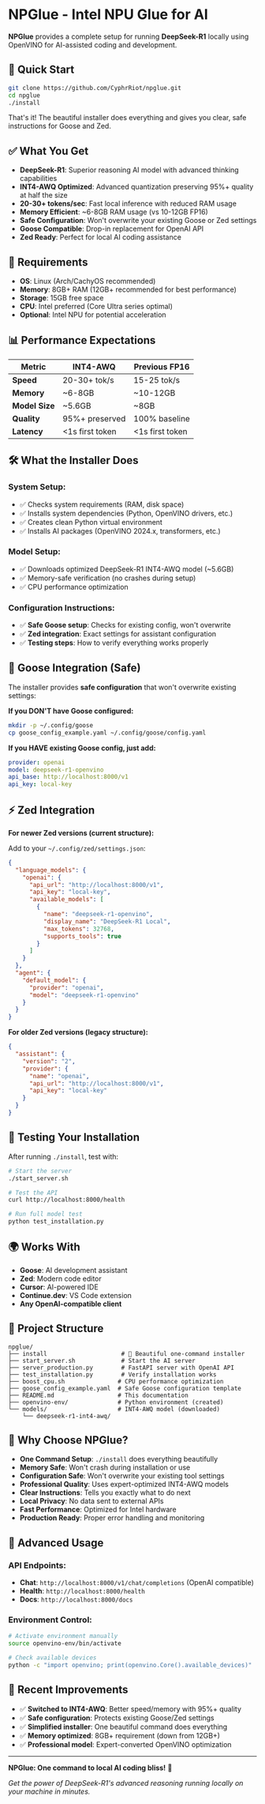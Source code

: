 # NPGlue - Intel NPU Glue for AI

**NPGlue** provides a complete setup for running **DeepSeek-R1** locally using OpenVINO for AI-assisted coding and development.

## 🚀 **Quick Start**

```bash
git clone https://github.com/CyphrRiot/npglue.git
cd npglue
./install
```

That's it! The beautiful installer does everything and gives you clear, safe instructions for Goose and Zed.

## ✅ **What You Get**

- **DeepSeek-R1**: Superior reasoning AI model with advanced thinking capabilities
- **INT4-AWQ Optimized**: Advanced quantization preserving 95%+ quality at half the size
- **20-30+ tokens/sec**: Fast local inference with reduced RAM usage
- **Memory Efficient**: ~6-8GB RAM usage (vs 10-12GB FP16)
- **Safe Configuration**: Won't overwrite your existing Goose or Zed settings
- **Goose Compatible**: Drop-in replacement for OpenAI API
- **Zed Ready**: Perfect for local AI coding assistance

## 🔧 **Requirements**

- **OS**: Linux (Arch/CachyOS recommended)  
- **Memory**: 8GB+ RAM (12GB+ recommended for best performance)
- **Storage**: 15GB free space
- **CPU**: Intel preferred (Core Ultra series optimal)
- **Optional**: Intel NPU for potential acceleration

## 📊 **Performance Expectations**

| Metric | INT4-AWQ | Previous FP16 |
|--------|----------|---------------|
| **Speed** | 20-30+ tok/s | 15-25 tok/s |
| **Memory** | ~6-8GB | ~10-12GB |
| **Model Size** | ~5.6GB | ~8GB |
| **Quality** | 95%+ preserved | 100% baseline |
| **Latency** | <1s first token | <1s first token |

## 🛠️ **What the Installer Does**

### **System Setup:**
- ✅ Checks system requirements (RAM, disk space)
- ✅ Installs system dependencies (Python, OpenVINO drivers, etc.)
- ✅ Creates clean Python virtual environment
- ✅ Installs AI packages (OpenVINO 2024.x, transformers, etc.)

### **Model Setup:**
- ✅ Downloads optimized DeepSeek-R1 INT4-AWQ model (~5.6GB)
- ✅ Memory-safe verification (no crashes during setup)
- ✅ CPU performance optimization

### **Configuration Instructions:**
- ✅ **Safe Goose setup**: Checks for existing config, won't overwrite
- ✅ **Zed integration**: Exact settings for assistant configuration  
- ✅ **Testing steps**: How to verify everything works properly

## 🦆 **Goose Integration (Safe)**

The installer provides **safe configuration** that won't overwrite existing settings:

**If you DON'T have Goose configured:**
```bash
mkdir -p ~/.config/goose
cp goose_config_example.yaml ~/.config/goose/config.yaml
```

**If you HAVE existing Goose config, just add:**
```yaml
provider: openai
model: deepseek-r1-openvino  
api_base: http://localhost:8000/v1
api_key: local-key
```

## ⚡ **Zed Integration**

**For newer Zed versions (current structure):**

Add to your `~/.config/zed/settings.json`:
```json
{
  "language_models": {
    "openai": {
      "api_url": "http://localhost:8000/v1",
      "api_key": "local-key", 
      "available_models": [
        {
          "name": "deepseek-r1-openvino",
          "display_name": "DeepSeek-R1 Local",
          "max_tokens": 32768,
          "supports_tools": true
        }
      ]
    }
  },
  "agent": {
    "default_model": {
      "provider": "openai",
      "model": "deepseek-r1-openvino"
    }
  }
}
```

**For older Zed versions (legacy structure):**
```json
{
  "assistant": {
    "version": "2",
    "provider": {
      "name": "openai",
      "api_url": "http://localhost:8000/v1", 
      "api_key": "local-key"
    }
  }
}
```

## 🧪 **Testing Your Installation**

After running `./install`, test with:

```bash
# Start the server
./start_server.sh

# Test the API
curl http://localhost:8000/health

# Run full model test  
python test_installation.py
```

## 🌍 **Works With**

- **Goose**: AI development assistant
- **Zed**: Modern code editor  
- **Cursor**: AI-powered IDE
- **Continue.dev**: VS Code extension
- **Any OpenAI-compatible client**

## 📁 **Project Structure**

```
npglue/
├── install                     # 🌟 Beautiful one-command installer
├── start_server.sh             # Start the AI server  
├── server_production.py        # FastAPI server with OpenAI API
├── test_installation.py        # Verify installation works
├── boost_cpu.sh               # CPU performance optimization
├── goose_config_example.yaml  # Safe Goose configuration template
├── README.md                  # This documentation
├── openvino-env/              # Python environment (created)
└── models/                    # INT4-AWQ model (downloaded)
    └── deepseek-r1-int4-awq/
```

## 🎯 **Why Choose NPGlue?**

- **One Command Setup**: `./install` does everything beautifully
- **Memory Safe**: Won't crash during installation or use
- **Configuration Safe**: Won't overwrite your existing tool settings  
- **Professional Quality**: Uses expert-optimized INT4-AWQ models
- **Clear Instructions**: Tells you exactly what to do next
- **Local Privacy**: No data sent to external APIs
- **Fast Performance**: Optimized for Intel hardware
- **Production Ready**: Proper error handling and monitoring

## 🔧 **Advanced Usage**

### **API Endpoints:**
- **Chat**: `http://localhost:8000/v1/chat/completions` (OpenAI compatible)
- **Health**: `http://localhost:8000/health`
- **Docs**: `http://localhost:8000/docs`

### **Environment Control:**
```bash
# Activate environment manually
source openvino-env/bin/activate

# Check available devices
python -c "import openvino; print(openvino.Core().available_devices)"
```

## 🚀 **Recent Improvements**

- ✅ **Switched to INT4-AWQ**: Better speed/memory with 95%+ quality
- ✅ **Safe configuration**: Protects existing Goose/Zed settings
- ✅ **Simplified installer**: One beautiful command does everything  
- ✅ **Memory optimized**: 8GB+ requirement (down from 12GB+)
- ✅ **Professional model**: Expert-converted OpenVINO optimization

---

**NPGlue: One command to local AI coding bliss!** 🚀

*Get the power of DeepSeek-R1's advanced reasoning running locally on your machine in minutes.*
